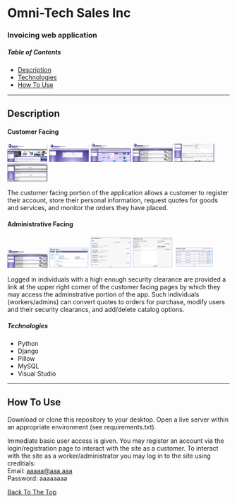 # Omni-Tech Sales Inc 
### Invoicing web application



##### Table of Contents

- [Description](#description)
- [Technologies](#technologies)
- [How To Use](#how-to-use)

---

## Description
#### Customer Facing

<p float="center">
    <img src="https://github.com/SDBranka/Omni-Tech_Sales_Inc/blob/main/_imgs_for_README/Screenshot0.png" width=18% alt="home screen" />
    <img src="https://github.com/SDBranka/Omni-Tech_Sales_Inc/blob/main/_imgs_for_README/Screenshot6.png" width=18% alt="login page" />
    <img src="https://github.com/SDBranka/Omni-Tech_Sales_Inc/blob/main/_imgs_for_README/Screenshot1.png" width=18% alt="product lines page" />
    <img src="https://github.com/SDBranka/Omni-Tech_Sales_Inc/blob/main/_imgs_for_README/Screenshot3.png" width=18% alt="order services page" />
    <img src="https://github.com/SDBranka/Omni-Tech_Sales_Inc/blob/main/_imgs_for_README/Screenshot4.png" width=18% alt="request quote page" />
    <img src="https://github.com/SDBranka/Omni-Tech_Sales_Inc/blob/main/_imgs_for_README/Screenshot5.png" width=18% alt="customer my account page" />
</p>

The customer facing portion of the application allows a customer to register their account, store their personal information, request quotes for goods and services, and monitor the orders they have placed.

#### Administrative Facing
<p float="center">
    <img src="https://github.com/SDBranka/Omni-Tech_Sales_Inc/blob/main/_imgs_for_README/Screenshot2.png" width=18% alt="admin login link on page" />
    <img src="https://github.com/SDBranka/Omni-Tech_Sales_Inc/blob/main/_imgs_for_README/adminScreenshot0.png" width=18% alt="home screen" />
    <img src="https://github.com/SDBranka/Omni-Tech_Sales_Inc/blob/main/_imgs_for_README/adminScreenshot1.png" width=18% alt="home screen" />
    <img src="https://github.com/SDBranka/Omni-Tech_Sales_Inc/blob/main/_imgs_for_README/adminScreenshot2.png" width=18% alt="home screen" />
    <img src="https://github.com/SDBranka/Omni-Tech_Sales_Inc/blob/main/_imgs_for_README/adminScreenshot3.png" width=18% alt="home screen" />
</p>

Logged in individuals with a high enough security clearance are provided a link at the upper right corner of the customer facing pages by which they may access the adminstrative portion of the app. Such individuals (workers/admins) can convert quotes to orders for purchase, modify users and their security clearancs, and add/delete catalog options.

##### Technologies

- Python
- Django
- Pillow
- MySQL
- Visual Studio

---

## How To Use

Download or clone this repository to your desktop. Open a live server within an appropriate environment (see requirements.txt).

Immediate basic user access is given. You may register an account via the login/registration page to interact with the site as a customer. To interact with the site as a worker/administrator you may log in to the site using creditials:<br>
Email: aaaaa@aaa.aaa<br>
Password: aaaaaaaa<br>



[Back To The Top](#omni-tech-sales-inc )